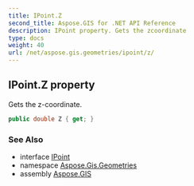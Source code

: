 ```yaml
---
title: IPoint.Z
second_title: Aspose.GIS for .NET API Reference
description: IPoint property. Gets the zcoordinate
type: docs
weight: 40
url: /net/aspose.gis.geometries/ipoint/z/
---
```

## IPoint.Z property

Gets the z-coordinate.

```csharp
public double Z { get; }
```

### See Also

* interface [IPoint](../)
* namespace [Aspose.Gis.Geometries](../../ipoint/)
* assembly [Aspose.GIS](../../../)


